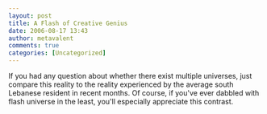 ```yaml
---
layout: post
title: A Flash of Creative Genius
date: 2006-08-17 13:43
author: metavalent
comments: true
categories: [Uncategorized]
---
```

If you had any question about whether there exist multiple universes, just compare this reality to the reality experienced by the average south Lebanese resident in recent months.  Of course, if you've ever dabbled with flash universe in the least, you'll especially appreciate this contrast.


